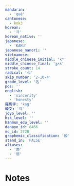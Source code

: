 ```yaml
---
mandarin:
  - 'què'
cantonese:
  - kok3
korean:
  - '각'
korean_native: ''
japanese:
  - 'KAKU'
japanese_nanori: ''
vietnamese:
middle_chinese_initial: 'kʰ'
middle_chinese_final: 'ɣʌk'
stroke_count: 14
radical: '心'
skip_number: '2-10-4'
grade_level: '名'
pos: ''
english:
  - 'sincerity'
  - 'honesty'
羅馬字: 'kag'
韓文: '칵'
joyo_level: ''
hsk_level: ''
hanmun_edu_level: ''
danayo_id: 8466
mc_id: 2728
graphemic_classification: '殻'
stand_in: 'FALSE'
aliases:
  - '悫'
  - '慤'
---
```


# Notes
